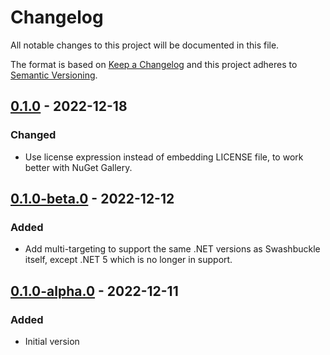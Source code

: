 # Changelog

All notable changes to this project will be documented in this file.

The format is based on [Keep a Changelog](http://keepachangelog.com/)
and this project adheres to [Semantic Versioning](http://semver.org/).

## [0.1.0] - 2022-12-18

### Changed

- Use license expression instead of embedding LICENSE file, to work better with NuGet Gallery.

## [0.1.0-beta.0] - 2022-12-12

### Added

- Add multi-targeting to support the same .NET versions as Swashbuckle itself, except .NET 5 which is no longer in
  support.

## [0.1.0-alpha.0] - 2022-12-11

### Added

- Initial version

[0.1.0]: https://github.com/richtea/Swashbuckle.AspNetCore.HealthChecks/compare/v0.1.0-beta.0...v0.1.0

[0.1.0-beta.0]: https://github.com/richtea/Swashbuckle.AspNetCore.HealthChecks/compare/v0.1.0-alpha.0...v0.1.0-beta.0

[0.1.0-alpha.0]: https://github.com/richtea/Swashbuckle.AspNetCore.HealthChecks/releases/tag/v0.1.0-alpha.0
